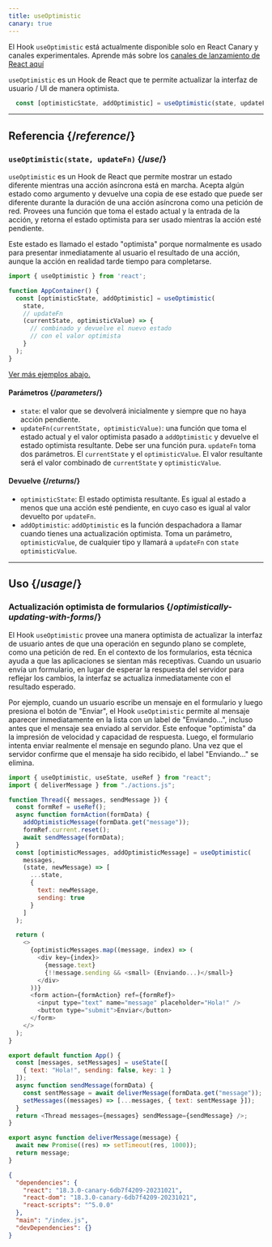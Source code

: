 ```yaml
---
title: useOptimistic
canary: true
---
```


<Canary>

El Hook `useOptimistic` está actualmente disponible solo en React Canary y canales experimentales. Aprende más sobre los [canales de lanzamiento de React aquí](/community/versioning-policy#all-release-channels)

</Canary>

<Intro>

`useOptimistic` es un Hook de React que te permite actualizar la interfaz de usuario / UI de manera optimista.

```js
  const [optimisticState, addOptimistic] = useOptimistic(state, updateFn);
```

</Intro>

<InlineToc />

---

## Referencia {/*reference*/}

### `useOptimistic(state, updateFn)` {/*use*/}

`useOptimistic` es un Hook de React que permite mostrar un estado diferente mientras una acción asíncrona está en marcha. Acepta algún estado como argumento y devuelve una copia de ese estado que puede ser diferente durante la duración de una acción asíncrona como una petición de red. Provees una función que toma el estado actual y la entrada de la acción, y retorna el estado optimista para ser usado mientras la acción esté pendiente.

Este estado es llamado el estado "optimista" porque normalmente es usado para presentar inmediatamente al usuario el resultado de una acción, aunque la acción en realidad tarde tiempo para completarse.

```js
import { useOptimistic } from 'react';

function AppContainer() {
  const [optimisticState, addOptimistic] = useOptimistic(
    state,
    // updateFn
    (currentState, optimisticValue) => {
      // combinado y devuelve el nuevo estado
      // con el valor optimista
    }
  );
}
```

[Ver más ejemplos abajo.](#usage)

#### Parámetros {/*parameters*/}

* `state`: el valor que se devolverá inicialmente y siempre que no haya acción pendiente.
* `updateFn(currentState, optimisticValue)`: una función que toma el estado actual y el valor optimista pasado a `addOptimistic` y devuelve el estado optimista resultante. Debe ser una función pura. `updateFn` toma dos parámetros. El `currentState` y el `optimisticValue`. El valor resultante será el valor combinado de `currentState` y `optimisticValue`.

#### Devuelve {/*returns*/}

* `optimisticState`: El estado optimista resultante. Es igual al estado a menos que una acción esté pendiente, en cuyo caso es igual al valor devuelto por `updateFn`.
* `addOptimistic`: `addOptimistic` es la función despachadora a llamar cuando tienes una actualización optimista. Toma un parámetro, `optimisticValue`, de cualquier tipo y llamará a `updateFn` con `state` `optimisticValue`.

---

## Uso {/*usage*/}

### Actualización optimista de formularios {/*optimistically-updating-with-forms*/}

El Hook `useOptimistic` provee una manera optimista de actualizar la interfaz de usuario antes de que una operación en segundo plano se complete, como una petición de red. En el contexto de los formularios, esta técnica ayuda a que las aplicaciones se sientan más receptivas. Cuando un usuario envía un formulario, en lugar de esperar la respuesta del servidor para reflejar los cambios, la interfaz se actualiza inmediatamente con el resultado esperado.

Por ejemplo, cuando un usuario escribe un mensaje en el formulario y luego presiona el botón de "Enviar", el Hook `useOptimistic` permite al mensaje aparecer inmediatamente en la lista con un label de "Enviando...", incluso antes que el mensaje sea enviado al servidor. Este enfoque  "optimista" da la impresión de velocidad y capacidad de respuesta. Luego, el formulario intenta enviar realmente el mensaje en segundo plano. Una vez que el servidor confirme que el mensaje ha sido recibido, el label "Enviando..." se elimina.

<Sandpack>


```js App.js
import { useOptimistic, useState, useRef } from "react";
import { deliverMessage } from "./actions.js";

function Thread({ messages, sendMessage }) {
  const formRef = useRef();
  async function formAction(formData) {
    addOptimisticMessage(formData.get("message"));
    formRef.current.reset();
    await sendMessage(formData);
  }
  const [optimisticMessages, addOptimisticMessage] = useOptimistic(
    messages,
    (state, newMessage) => [
      ...state,
      {
        text: newMessage,
        sending: true
      }
    ]
  );

  return (
    <>
      {optimisticMessages.map((message, index) => (
        <div key={index}>
          {message.text}
          {!!message.sending && <small> (Enviando...)</small>}
        </div>
      ))}
      <form action={formAction} ref={formRef}>
        <input type="text" name="message" placeholder="Hola!" />
        <button type="submit">Enviar</button>
      </form>
    </>
  );
}

export default function App() {
  const [messages, setMessages] = useState([
    { text: "Hola!", sending: false, key: 1 }
  ]);
  async function sendMessage(formData) {
    const sentMessage = await deliverMessage(formData.get("message"));
    setMessages((messages) => [...messages, { text: sentMessage }]);
  }
  return <Thread messages={messages} sendMessage={sendMessage} />;
}
```

```js actions.js
export async function deliverMessage(message) {
  await new Promise((res) => setTimeout(res, 1000));
  return message;
}
```


```json package.json hidden
{
  "dependencies": {
    "react": "18.3.0-canary-6db7f4209-20231021",
    "react-dom": "18.3.0-canary-6db7f4209-20231021",
    "react-scripts": "^5.0.0"
  },
  "main": "/index.js",
  "devDependencies": {}
}
```

</Sandpack>
